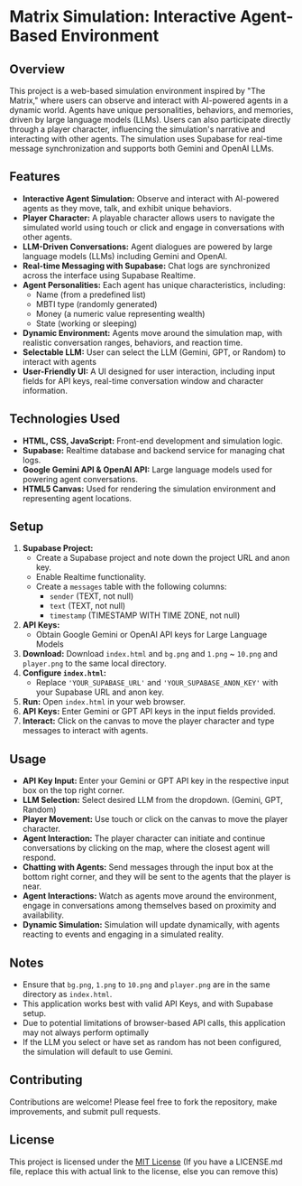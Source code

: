 # Matrix Simulation: Interactive Agent-Based Environment

## Overview

This project is a web-based simulation environment inspired by "The Matrix," where users can observe and interact with AI-powered agents in a dynamic world. Agents have unique personalities, behaviors, and memories, driven by large language models (LLMs). Users can also participate directly through a player character, influencing the simulation's narrative and interacting with other agents. The simulation uses Supabase for real-time message synchronization and supports both Gemini and OpenAI LLMs.

## Features

*   **Interactive Agent Simulation:** Observe and interact with AI-powered agents as they move, talk, and exhibit unique behaviors.
*   **Player Character:** A playable character allows users to navigate the simulated world using touch or click and engage in conversations with other agents.
*   **LLM-Driven Conversations:** Agent dialogues are powered by large language models (LLMs) including Gemini and OpenAI.
*   **Real-time Messaging with Supabase:** Chat logs are synchronized across the interface using Supabase Realtime.
*   **Agent Personalities:** Each agent has unique characteristics, including:
    *   Name (from a predefined list)
    *   MBTI type (randomly generated)
    *   Money (a numeric value representing wealth)
    *   State (working or sleeping)
*   **Dynamic Environment:** Agents move around the simulation map, with realistic conversation ranges, behaviors, and reaction time.
*  **Selectable LLM:** User can select the LLM (Gemini, GPT, or Random) to interact with agents
*  **User-Friendly UI:** A UI designed for user interaction, including input fields for API keys, real-time conversation window and character information.

## Technologies Used

*   **HTML, CSS, JavaScript:** Front-end development and simulation logic.
*   **Supabase:** Realtime database and backend service for managing chat logs.
*   **Google Gemini API & OpenAI API:** Large language models used for powering agent conversations.
*   **HTML5 Canvas:**  Used for rendering the simulation environment and representing agent locations.

## Setup

1.  **Supabase Project:**
    *   Create a Supabase project and note down the project URL and anon key.
    *   Enable Realtime functionality.
    *   Create a `messages` table with the following columns:
        *   `sender` (TEXT, not null)
        *   `text` (TEXT, not null)
        *   `timestamp` (TIMESTAMP WITH TIME ZONE, not null)
2.  **API Keys:**
    *   Obtain Google Gemini or OpenAI API keys for Large Language Models
3.  **Download:** Download `index.html` and `bg.png` and `1.png` ~ `10.png` and `player.png` to the same local directory.
4.  **Configure `index.html`:**
    *  Replace  `'YOUR_SUPABASE_URL'` and `'YOUR_SUPABASE_ANON_KEY'` with your Supabase URL and anon key.
5.  **Run:** Open `index.html` in your web browser.
6.  **API Keys:** Enter Gemini or GPT API keys in the input fields provided.
7.  **Interact:** Click on the canvas to move the player character and type messages to interact with agents.

## Usage

*   **API Key Input:** Enter your Gemini or GPT API key in the respective input box on the top right corner.
*   **LLM Selection:** Select desired LLM from the dropdown. (Gemini, GPT, Random)
*   **Player Movement:** Use touch or click on the canvas to move the player character.
*   **Agent Interaction:** The player character can initiate and continue conversations by clicking on the map, where the closest agent will respond.
*   **Chatting with Agents:** Send messages through the input box at the bottom right corner, and they will be sent to the agents that the player is near.
*  **Agent Interactions:** Watch as agents move around the environment, engage in conversations among themselves based on proximity and availability.
*   **Dynamic Simulation:** Simulation will update dynamically, with agents reacting to events and engaging in a simulated reality.

## Notes

*   Ensure that `bg.png`, `1.png` to `10.png` and `player.png` are in the same directory as `index.html`.
*   This application works best with valid API Keys, and with Supabase setup.
*   Due to potential limitations of browser-based API calls, this application may not always perform optimally
*   If the LLM you select or have set as random has not been configured, the simulation will default to use Gemini.

## Contributing

Contributions are welcome! Please feel free to fork the repository, make improvements, and submit pull requests.

## License

This project is licensed under the [MIT License](LICENSE) (If you have a LICENSE.md file, replace this with actual link to the license, else you can remove this)
